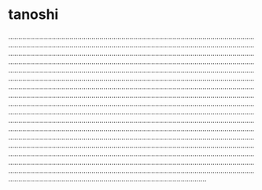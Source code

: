 # tanoshi
................................................................................................................................................................................................................................................................................................................................................................................................................................................................................................................................................................................................................................................................................................................................................................................................................................................................................................................................................................................................................................................................................................................................................................................................................................................................................................................................................................................................................................................................................................................................................................................................................................................................................................................................................................................................................................................................................................................................................................................................................................................................................................................................................................................................................................................................................................